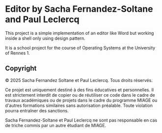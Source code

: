 # Editor by Sacha Fernandez-Soltane and Paul Leclercq

This project is a simple implementation of an editor like Word but working inside a shell only using design pattern. 

It is a school project for the course of Operating Systems at the University of Rennes 1.

## Copyright  

© 2025 Sacha Fernandez Soltane et Paul Leclercq. Tous droits réservés.

Ce projet est uniquement destiné à des fins éducatives et personnelles. Il est strictement interdit de copier ou de réutiliser ce code dans le cadre de travaux académiques ou de projets dans le cadre du programme MIAGE ou d'autres formations similaires sans autorisation préalable. Toute violation pourra entraîner des sanctions.

Sacha Fernandez-Soltane et Paul Leclercq ne sont pas responsable en cas de triche commis par un autre étudiant de MIAGE.
